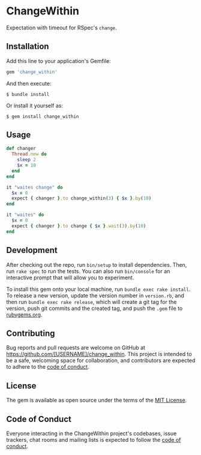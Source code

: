 # ChangeWithin
Expectation with timeout for RSpec's `change`.

## Installation

Add this line to your application's Gemfile:

```ruby
gem 'change_within'
```

And then execute:

    $ bundle install

Or install it yourself as:

    $ gem install change_within

## Usage

```ruby
def changer
  Thread.new do
    sleep 2
    $x = 10
  end
end

it "waites change" do
  $x = 0
  expect { changer }.to change_within(3) { $x }.by(10)
end

it "waites" do
  $x = 0
  expect { changer }.to change { $x }.wait(3).by(10)
end
```


## Development

After checking out the repo, run `bin/setup` to install dependencies. Then, run `rake spec` to run the tests. You can also run `bin/console` for an interactive prompt that will allow you to experiment.

To install this gem onto your local machine, run `bundle exec rake install`. To release a new version, update the version number in `version.rb`, and then run `bundle exec rake release`, which will create a git tag for the version, push git commits and the created tag, and push the `.gem` file to [rubygems.org](https://rubygems.org).

## Contributing

Bug reports and pull requests are welcome on GitHub at https://github.com/[USERNAME]/change_within. This project is intended to be a safe, welcoming space for collaboration, and contributors are expected to adhere to the [code of conduct](https://github.com/[USERNAME]/change_within/blob/master/CODE_OF_CONDUCT.md).

## License

The gem is available as open source under the terms of the [MIT License](https://opensource.org/licenses/MIT).

## Code of Conduct

Everyone interacting in the ChangeWithin project's codebases, issue trackers, chat rooms and mailing lists is expected to follow the [code of conduct](https://github.com/[USERNAME]/change_within/blob/master/CODE_OF_CONDUCT.md).
